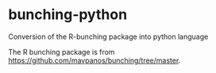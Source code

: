 # bunching-python
Conversion of the R-bunching package into python language

The R bunching package is from https://github.com/mavpanos/bunching/tree/master.

